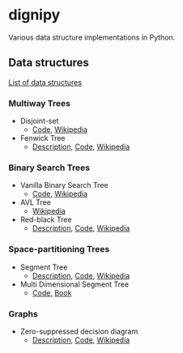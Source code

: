 # dignipy
Various data structure implementations in Python.

## Data structures
[List of data structures](https://en.wikipedia.org/wiki/List_of_data_structures)

### Multiway Trees

- Disjoint-set
  - [Code](./multiwayTree/disjointSet.py), [Wikipedia](https://en.wikipedia.org/wiki/Disjoint-set_data_structure)
- Fenwick Tree
  - [Description](./descriptions/FenwickTree.md), [Code](./multiwayTree/fenwickTree.py), [Wikipedia](https://en.wikipedia.org/wiki/Fenwick_tree)

### Binary Search Trees

- Vanilla Binary Search Tree
  - [Code](./binarySearchTree/BST.py), [Wikipedia](https://en.wikipedia.org/wiki/Binary_search_tree)
- AVL Tree
  - [Wikipedia](https://en.wikipedia.org/wiki/AVL_tree)
- Red-black Tree
  - [Description](./descriptions/RedBlackTree.md), [Code](./binarySearchTree/redBlackTree.py), [Wikipedia](https://en.wikipedia.org/wiki/Red%E2%80%93black_tree)

### Space-partitioning Trees

- Segment Tree
  - [Description](./descriptions/segmentTree.md), [Code](./spacePartitioningTree/segmentTree.py), [Wikipedia](https://en.wikipedia.org/wiki/Segment_tree)
- Multi Dimensional Segment Tree
  - [Code](./spacePartitioningTree/nDimsegmentTree.py), [Book](https://books.google.co.kr/books?id=b1INPTC3w_QC&pg=PA17&lpg=PA17&dq=multi-level+segment+tree+implementation&source=bl&ots=dCilji4VfN&sig=wF6bBKAD5kRSDVrgADbhd_JtslU&hl=en&sa=X&ei=EVBeUbn2LYO70gHwoYDwBQ&redir_esc=y#v=onepage&q&f=false)

### Graphs

- Zero-suppressed decision diagram
  -  [Description](./descriptions/ZDD.md), [Code](./graph/ZDD.py), [Wikipedia](https://en.wikipedia.org/wiki/Zero-suppressed_decision_diagram)